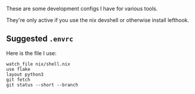 These are some development configs I have for various tools.

They're only active if you use the nix devshell or otherwise install lefthook.


## Suggested `.envrc`

Here is the file I use:

```
watch_file nix/shell.nix
use flake
layout python3
git fetch
git status --short --branch
```